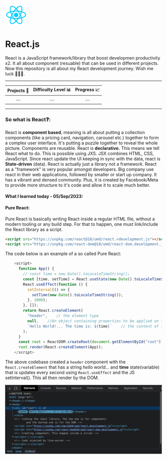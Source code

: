 <img src="project-images/react-logo.png" alt="React logo" width=70 height="70">

# React.js

React is a JavaScript framework/library that boost developmen productivity x2. It all about component (resuable) that can be used in different projects. Now this repository is all about my React development journey. Wish me luck 💪🏽💯.

---

| Projects 👫 | Difficulty Level 📊 | Progress 📈 |
| :---------: | :-----------------: | :---------: |
|    ....     |        ....         |    ....     |
|             |                     |             |

---

### So what is React❓:

React is **component based**, meaning is all about putting a collection components (like a pricing card, navigation, carousel etc.) together to form a complex user interface. It's putting a puzzle together to reveal the whole picture. Components are reusable. React is **declarative.** This means we tell React what to do. This is possible using JXS. JSX combines HTML, CSS, JavaScript. Since react update the UI keeping in sync with the data, react is **State-driven** (data). React is actually just a library not a framework. React as a "framework" is very popular amongst developers. Big company use react in their web applications, followed by smaller or start up company. It has a vibrant and densed community. Plus, it is created by Facebook/Meta to provide more structure to it's code and allow it to scale much better.

#### What I learned today - 05/Sep/2023:

#### Pure React:

Pure React is basically writing React inside a regular HTML file, without a modern tooling or any build step. For that to happen, one must link/include the React library as a script.

```html
<script src="https://unpkg.com/react@18/umd/react.>development.js"></script>
<script src="https://unpkg.com/react-dom@18/umd/react-dom.development.js"></script>
```

The code below is an example of a so called Pure React:

```js
    <script>
      function App() {
        // const time = new Date().toLocaleTimeString();
        const [time, setTime] = React.useState(new Date().toLocaleTimeString());
        React.useEffect(function () {
          setInterval(() => {
            setTime(new Date().toLocaleTimeString());
          }, 1000);
        }, []);
        return React.createElement(
          "header",    // the element type
          null,    //An object containing properties to be applied on the element - in this case there is no property so 'null' is passed.
          `Hello World!... The time is: ${time}`    // the content of the element. Also reffered to as children
        );
      }
      const root = ReactDOM.createRoot(document.getElementById("root"));
      root.render(React.createElement(App));
    </script>
```

The above codebase created a `header` component with the `React.createElement` that has a string _hello world..._ and **time** state(variable) that is updates every second using `React.useEffect` and the JS setInterval(). This all then render by the DOM.

![DOM screenshot](project-images/DOM-screenshot.png)
